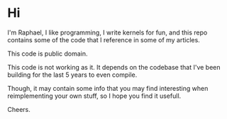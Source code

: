 # Hi

I'm Raphael, I like programming, I write kernels for fun, and this repo contains some of the code that I reference in some of my articles.

This code is public domain.

This code is not working as it. It depends on the codebase that I've been building for the last 5 years to even compile.

Though, it may contain some info that you may find interesting when reimplementing your own stuff, so I hope you find it usefull.

Cheers.
